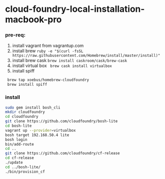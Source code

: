 # cloud-foundry-local-installation-macbook-pro
### pre-req:
1. install vagrant from vagrantup.com
2. install brew ```ruby -e "$(curl -fsSL https://raw.githubusercontent.com/Homebrew/install/master/install)"```
3. install brew cask ```brew install caskroom/cask/brew-cask```
4. install virtual box ``` brew cask install virtualbox```
5. install spiff
 
```bash
 brew tap xoebus/homebrew-cloudfoundry
 brew install spiff
```
 
### install
```bash
sudo gem install bosh_cli
mkdir cloudfoundry
cd cloudfoundry
git clone https://github.com/cloudfoundry/bosh-lite
cd bosh-lite
vagrant up --provider=virtualbox
bosh target 192.168.50.4 lite
bosh login
bin/add-route
cd ..
git clone https://github.com/cloudfoundry/cf-release
cd cf-release
./update
cd ../bosh-lite/
./bin/provision_cf
```
